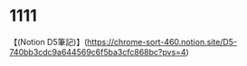 # 1111
【(Notion D5筆記)】(https://chrome-sort-460.notion.site/D5-740bb3cdc9a644569c6f5ba3cfc868bc?pvs=4)
